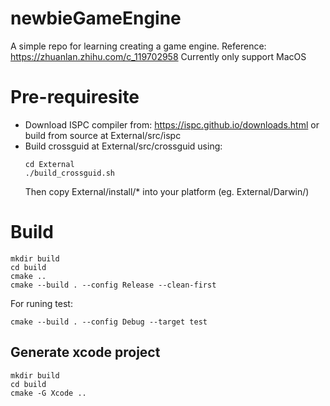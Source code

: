 # newbieGameEngine
A simple repo for learning creating a game engine. Reference: https://zhuanlan.zhihu.com/c_119702958
Currently only support MacOS

# Pre-requiresite
- Download ISPC compiler from: https://ispc.github.io/downloads.html
  or build from source at External/src/ispc
- Build crossguid at External/src/crossguid using:
    ```shell
    cd External
    ./build_crossguid.sh
    ```
    Then copy External/install/* into your platform (eg. External/Darwin/)


# Build
```shell
mkdir build
cd build
cmake ..
cmake --build . --config Release --clean-first
```

For runing test:
```shell
cmake --build . --config Debug --target test
```

## Generate xcode project
```shell
mkdir build
cd build
cmake -G Xcode ..
```